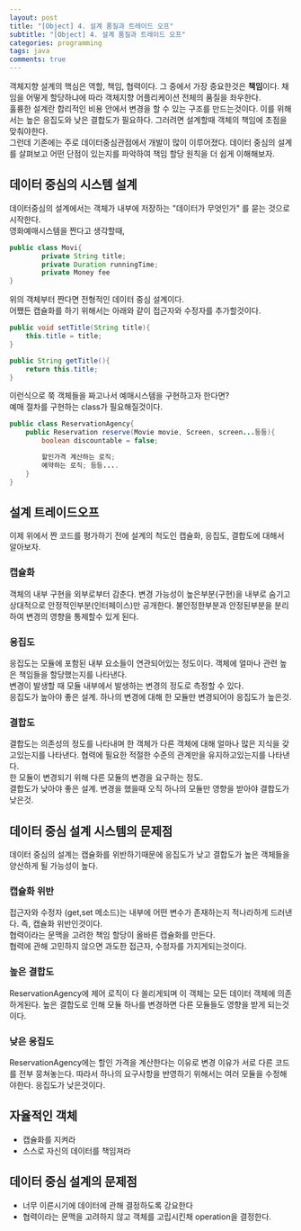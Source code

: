 ```yaml
---
layout: post
title: "[Object] 4. 설계 품질과 트레이드 오프"
subtitle: "[Object] 4. 설계 품질과 트레이드 오프"
categories: programming
tags: java
comments: true
---
```


객체지향 설계의 핵심은 역할, 책임, 협력이다. 그 중에서 가장 중요한것은 **책임**이다. 채임을 어떻게 할당하냐에 따라 객체지향 어플리케이션 전체의 품질을 좌우한다.  
훌륭한 설계란 합리적인 비용 안에서 변경을 할 수 있는 구조를 만드는것이다. 이를 위해서는 높은 응집도와 낮은 결합도가 필요하다.  그러려면 설계할때 객체의 책임에 초점을 맞춰야한다.  
그런데 기존에는 주로 데이터중심관점에서 개발이 많이 이루어졌다. 데이터 중심의 설계를 살펴보고 어떤 단점이 있는지를 파악하여 책임 할당 원칙을 더 쉽게 이해해보자.  

## 데이터 중심의 시스템 설계
데이터중심의 설계에서는 객체가 내부에 저장하는 "데이터가 무엇인가" 를 묻는 것으로 시작한다.   
영화예매시스템을 짠다고 생각할때,  
```java
public class Movi{
        private String title;
        private Duration runningTime;
        private Money fee
}
```
위의 객체부터 짠다면 전형적인 데이터 중심 설계이다.  
어쨌든 캡슐화를 하기 위해서는 아래와 같이 접근자와 수정자를 추가할것이다.

```java
public void setTitle(String title){
    this.title = title;
}

public String getTitle(){
    return this.title;
}
```
이런식으로 쭉 객체들을 짜고나서 예매시스템을 구현하고자 한다면?  
예매 절차를 구현하는 class가 필요해질것이다.
```java
public class ReservationAgency{
    public Reservation reserve(Movie movie, Screen, screen...등등){
        boolean discountable = false;

        할인가격 계산하는 로직;
        예약하는 로직; 등등.... 
    }
}
```

## 설계 트레이드오프
이제 위에서 짠 코드를 평가하기 전에 설계의 척도인 캡슐화, 응집도, 결합도에 대해서 알아보자.
### 캡슐화
객체의 내부 구현을 외부로부터 감춘다. 변경 가능성이 높은부분(구현)을 내부로 숨기고 상대적으로 안정적인부분(인터페이스)만 공개한다. 불안정한부분과 안정된부분을 분리하여 변경의 영향을 통제할수 있게 된다. 

### 응집도
응집도는 모듈에 포함된 내부 요소들이 연관되어있는 정도이다. 객체에 얼마나 관련 높은 책임들을 할당했는지를 나타낸다.  
변경이 발생할 때 모듈 내부에서 발생하는 변경의 정도로 측정할 수 있다.  
응집도가 높아야 좋은 설계. 하나의 변경에 대해 한 모듈만 변경되어야 응집도가 높은것.  

### 결합도
결합도는 의존성의 정도를 나타내며 한 객체가 다른 객체에 대해 얼마나 많은 지식을 갖고있는지를 나타낸다. 협력에 필요한 적절한 수준의 관계만을 유지하고있는지를 나타낸다.  
한 모듈이 변경되기 위해 다른 모듈의 변경을 요구하는 정도.   
결합도가 낮아야 좋은 설계. 변경을 했을때 오직 하나의 모듈만 영향을 받아야 결합도가 낮은것.  

## 데이터 중심 설계 시스템의 문제점
데이터 중심의 설계는 캡슐화를 위반하기때문에 응집도가 낮고 결합도가 높은 객체들을 양산하게 될 가능성이 높다.

### 캡슐화 위반
접근자와 수정자 (get,set 메소드)는 내부에 어떤 변수가 존재하는지 적나라하게 드러낸다. 즉, 캡슐화 위반인것이다.  
협력이라는 문맥을 고려한 책임 할당이 올바른 캡슐화를 만든다.  
협력에 관해 고민하지 않으면 과도한 접근자, 수정자를 가지게되는것이다.  

### 높은 결합도
ReservationAgency에 제어 로직이 다 쏠리게되며 이 객체는 모든 데이터 객체에 의존하게된다. 높은 결합도로 인해 모듈 하나를 변경하면 다른 모듈들도 영향을 받게 되는것이다.

### 낮은 응집도
ReservationAgency에는 할인 가격을 계산한다는 이유로 변경 이유가 서로 다른 코드를 전부 뭉쳐놓는다. 따라서 하나의 요구사항을 반영하기 위해서는 여러 모듈을 수정해야한다. 응집도가 낮은것이다. 

## 자율적인 객체
- 캡슐화를 지켜라
- 스스로 자신의 데이터를 책임져라

## 데이터 중심 설계의 문제점
- 너무 이른시기에 데이터에 관해 결정하도록 강요한다
- 협력이라는 문맥을 고려하지 않고 객체를 고립시킨채 operation을 결정한다.